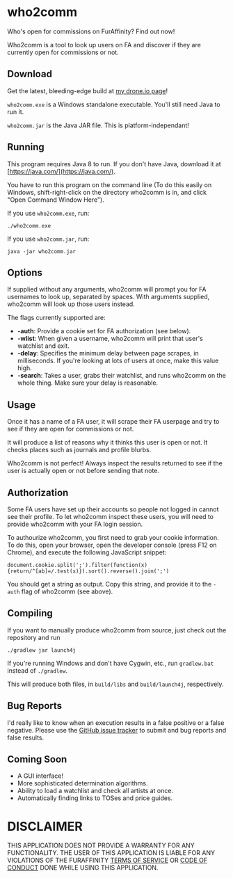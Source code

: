 # who2comm

Who's open for commissions on FurAffinity? Find out now!

Who2comm is a tool to look up users on FA and discover if they are currently open for commissions or not.

## Download

Get the latest, bleeding-edge build at [my drone.io page](https://drone.io/github.com/iconmaster5326/who2comm/files)!

`who2comm.exe` is a Windows standalone executable. You'll still need Java to run it.

`who2comm.jar` is the Java JAR file. This is platform-independant!

## Running

This program requires Java 8 to run. If you don't have Java, download it at [https://java.com/](https://java.com/).

You have to run this program on the command line (To do this easily on Windows, shift-right-click on the directory who2comm is in, and click "Open Command Window Here").

If you use `who2comm.exe`, run:

    ./who2comm.exe

If you use `who2comm.jar`, run:

    java -jar who2comm.jar

## Options

If supplied without any arguments, who2comm will prompt you for FA usernames to look up, separated by spaces. With arguments supplied, who2comm will look up those users instead.

The flags currently supported are:
 * __-auth__:    Provide a cookie set for FA authorization (see below).
 * __-wlist__:   When given a username, who2comm will print that user's watchlist and exit.
 * __-delay__:   Specifies the minimum delay between page scrapes, in milliseconds. If you're looking at lots of users at once, make this value high.
 * __-search__:  Takes a user, grabs their watchlist, and runs who2comm on the whole thing. Make sure your delay is reasonable.
 
## Usage

Once it has a name of a FA user, it will scrape their FA userpage and try to see if they are open for commissions or not.

It will produce a list of reasons why it thinks this user is open or not. It checks places such as journals and profile blurbs.

Who2comm is not perfect! Always inspect the results returned to see if the user is actually open or not before sending that note.

## Authorization

Some FA users have set up their accounts so people not logged in cannot see their profile. To let who2comm inspect these users, you will need to provide who2comm with your FA login session.

To authourize who2comm, you first need to grab your cookie information. To do this, open your browser, open the developer console (press F12 on Chrome), and execute the following JavaScript snippet:

    document.cookie.split(';').filter(function(x){return/^[ab]=/.test(x)}).sort().reverse().join(';')

You should get a string as output. Copy this string, and provide it to the `-auth` flag of who2comm (see above).

## Compiling

If you want to manually produce who2comm from source, just check out the repository and run

    ./gradlew jar launch4j

If you're running Windows and don't have Cygwin, etc., run `gradlew.bat` instead of `./gradlew`.

This will produce both files, in `build/libs` and `build/launch4j`, respectively.

## Bug Reports

I'd really like to know when an execution results in a false positive or a false negative. Please use the [GitHub issue tracker](https://github.com/iconmaster5326/who2comm/issues) to submit and bug reports and false results.

## Coming Soon

 * A GUI interface!
 * More sophisticated determination algorithms.
 * Ability to load a watchlist and check all artists at once.
 * Automatically finding links to TOSes and price guides.
 
# DISCLAIMER

THIS APPLICATION DOES NOT PROVIDE A WARRANTY FOR ANY FUNCTIONALITY. THE USER OF THIS APPLICATION IS LIABLE FOR ANY VIOLATIONS OF THE FURAFFINITY [TERMS OF SERVICE](http://www.furaffinity.net/tos) OR [CODE OF CONDUCT](http://www.furaffinity.net/coc) DONE WHILE USING THIS APPLICATION.